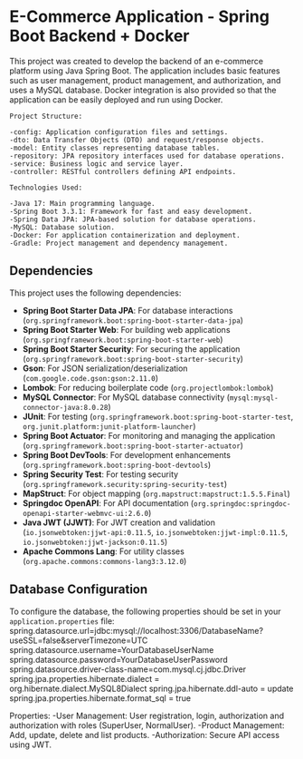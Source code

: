 # E-Commerce Application - Spring Boot Backend + Docker

This project was created to develop the backend of an e-commerce platform using Java Spring Boot. The application includes basic features such as user management, product management, and authorization, and uses a MySQL database. Docker integration is also provided so that the application can be easily deployed and run using Docker.

    Project Structure:

    -config: Application configuration files and settings.
    -dto: Data Transfer Objects (DTO) and request/response objects.
    -model: Entity classes representing database tables.
    -repository: JPA repository interfaces used for database operations.
    -service: Business logic and service layer.
    -controller: RESTful controllers defining API endpoints.

    Technologies Used:

    -Java 17: Main programming language.
    -Spring Boot 3.3.1: Framework for fast and easy development.
    -Spring Data JPA: JPA-based solution for database operations.
    -MySQL: Database solution.
    -Docker: For application containerization and deployment.
    -Gradle: Project management and dependency management.


## Dependencies

This project uses the following dependencies:
- **Spring Boot Starter Data JPA**: For database interactions (`org.springframework.boot:spring-boot-starter-data-jpa`)
- **Spring Boot Starter Web**: For building web applications (`org.springframework.boot:spring-boot-starter-web`)
- **Spring Boot Starter Security**: For securing the application (`org.springframework.boot:spring-boot-starter-security`)
- **Gson**: For JSON serialization/deserialization (`com.google.code.gson:gson:2.11.0`)
- **Lombok**: For reducing boilerplate code (`org.projectlombok:lombok`)
- **MySQL Connector**: For MySQL database connectivity (`mysql:mysql-connector-java:8.0.28`)
- **JUnit**: For testing (`org.springframework.boot:spring-boot-starter-test`, `org.junit.platform:junit-platform-launcher`)
- **Spring Boot Actuator**: For monitoring and managing the application (`org.springframework.boot:spring-boot-starter-actuator`)
- **Spring Boot DevTools**: For development enhancements (`org.springframework.boot:spring-boot-devtools`)
- **Spring Security Test**: For testing security (`org.springframework.security:spring-security-test`)
- **MapStruct**: For object mapping (`org.mapstruct:mapstruct:1.5.5.Final`)
- **Springdoc OpenAPI**: For API documentation (`org.springdoc:springdoc-openapi-starter-webmvc-ui:2.6.0`)
- **Java JWT (JJWT)**: For JWT creation and validation (`io.jsonwebtoken:jjwt-api:0.11.5`, `io.jsonwebtoken:jjwt-impl:0.11.5`, `io.jsonwebtoken:jjwt-jackson:0.11.5`)
- **Apache Commons Lang**: For utility classes (`org.apache.commons:commons-lang3:3.12.0`)

## Database Configuration

To configure the database, the following properties should be set in your `application.properties` file:
    spring.datasource.url=jdbc:mysql://localhost:3306/DatabaseName?useSSL=false&serverTimezone=UTC
    spring.datasource.username=YourDatabaseUserName
    spring.datasource.password=YourDatabaseUserPassword
    spring.datasource.driver-class-name=com.mysql.cj.jdbc.Driver
    spring.jpa.properties.hibernate.dialect = org.hibernate.dialect.MySQL8Dialect
    spring.jpa.hibernate.ddl-auto = update
    spring.jpa.properties.hibernate.format_sql = true
    
Properties:
    -User Management: User registration, login, authorization and authorization with roles (SuperUser, NormalUser).
    -Product Management: Add, update, delete and list products.
    -Authorization: Secure API access using JWT.